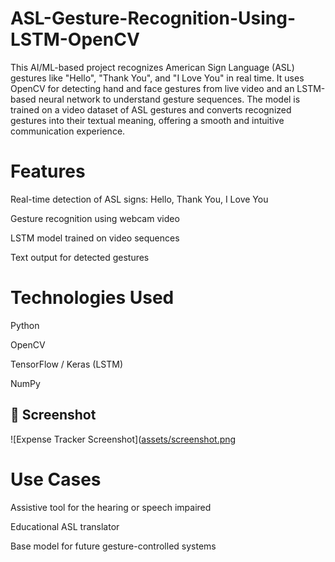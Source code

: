 # ASL-Gesture-Recognition-Using-LSTM-OpenCV
This AI/ML-based project recognizes American Sign Language (ASL) gestures like "Hello", "Thank You", and "I Love You" in real time. It uses OpenCV for detecting hand and face gestures from live video and an LSTM-based neural network to understand gesture sequences. The model is trained on a video dataset of ASL gestures and converts recognized gestures into their textual meaning, offering a smooth and intuitive communication experience.

# Features
Real-time detection of ASL signs: Hello, Thank You, I Love You

Gesture recognition using webcam video

LSTM model trained on video sequences

Text output for detected gestures

# Technologies Used
Python

OpenCV

TensorFlow / Keras (LSTM)

NumPy

## 📸 Screenshot
![Expense Tracker Screenshot]([assets/screenshot.png](https://github.com/LipsaDas0710/ASL-Gesture-Recognition-Using-LSTM-OpenCV/blob/main/WhatsApp%20Image%202025-10-23%20at%2017.15.52_c24e6aba.jpg)

# Use Cases
Assistive tool for the hearing or speech impaired

Educational ASL translator

Base model for future gesture-controlled systems

